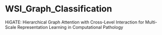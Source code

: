 # WSI_Graph_Classification
HiGATE: Hierarchical Graph Attention with Cross-Level Interaction for Multi-Scale Representation Learning in Computational Pathology
